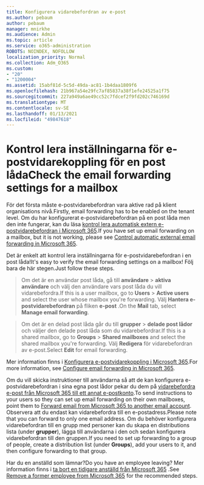 ```yaml
---
title: Konfigurera vidarebefordran av e-post
ms.author: pebaum
author: pebaum
manager: mnirkhe
ms.audience: Admin
ms.topic: article
ms.service: o365-administration
ROBOTS: NOINDEX, NOFOLLOW
localization_priority: Normal
ms.collection: Adm_O365
ms.custom:
- "20"
- "1200004"
ms.assetid: 15abf81d-5c5d-49da-ac81-1b4daa1809f6
ms.openlocfilehash: 21b967a54e29fc7af85837a38f1efe24525a1f75
ms.sourcegitcommit: 227a949a6ae49cc52c7fdcef2f9fd202c746169d
ms.translationtype: MT
ms.contentlocale: sv-SE
ms.lasthandoff: 01/13/2021
ms.locfileid: "49847618"
---
```

# <a name="check-the-email-forwarding-settings-for-a-mailbox"></a><span data-ttu-id="2b05d-102">Kontrol lera inställningarna för e-postvidarekoppling för en post låda</span><span class="sxs-lookup"><span data-stu-id="2b05d-102">Check the email forwarding settings for a mailbox</span></span>

<span data-ttu-id="2b05d-103">För det första måste e-postvidarebefordran vara aktive rad på klient organisations nivå.</span><span class="sxs-lookup"><span data-stu-id="2b05d-103">Firstly, email forwarding has to be enabled on the tenant level.</span></span> <span data-ttu-id="2b05d-104">Om du har konfigurerat e-postvidarebefordran på en post låda men den inte fungerar, kan du läsa [kontrol lera automatisk extern e-postvidarebefordran i Microsoft 365](https://docs.microsoft.com/microsoft-365/security/office-365-security/external-email-forwarding?view=o365-worldwide).</span><span class="sxs-lookup"><span data-stu-id="2b05d-104">If you have set up email forwarding on a mailbox, but it is not working, please see [Control automatic external email forwarding in Microsoft 365](https://docs.microsoft.com/microsoft-365/security/office-365-security/external-email-forwarding?view=o365-worldwide).</span></span>

<span data-ttu-id="2b05d-105">Det är enkelt att kontrol lera inställningarna för e-postvidarebefordran i en post låda!</span><span class="sxs-lookup"><span data-stu-id="2b05d-105">It's easy to verify the email forwarding settings on a mailbox!</span></span> <span data-ttu-id="2b05d-106">Följ bara de här stegen.</span><span class="sxs-lookup"><span data-stu-id="2b05d-106">Just follow these steps.</span></span>
  
> <span data-ttu-id="2b05d-107">Om det är en användar post låda, gå till **användare** \> **aktiva användare** och välj den användare vars post låda du vill vidarebefordra.</span><span class="sxs-lookup"><span data-stu-id="2b05d-107">If this is a user mailbox, go to **Users** \> **Active users** and select the user whose mailbox you're forwarding.</span></span> <span data-ttu-id="2b05d-108">Välj **Hantera e-postvidarebefordran** på fliken **e-post** .</span><span class="sxs-lookup"><span data-stu-id="2b05d-108">On the **Mail** tab, select **Manage email forwarding**.</span></span>

> <span data-ttu-id="2b05d-109">Om det är en delad post låda går du till **grupper** \> **delade post lådor** och väljer den delade post låda som du vidarebefordrar.</span><span class="sxs-lookup"><span data-stu-id="2b05d-109">If this is a shared mailbox, go to **Groups** \> **Shared mailboxes** and select the shared mailbox you're forwarding.</span></span> <span data-ttu-id="2b05d-110">Välj **Redigera** för vidarebefordran av e-post.</span><span class="sxs-lookup"><span data-stu-id="2b05d-110">Select **Edit** for email forwarding.</span></span>

<span data-ttu-id="2b05d-111">Mer information finns i [Konfigurera e-postvidarekoppling i Microsoft 365](https://docs.microsoft.com/microsoft-365/admin/email/configure-email-forwarding).</span><span class="sxs-lookup"><span data-stu-id="2b05d-111">For more information, see [Configure email forwarding in Microsoft 365](https://docs.microsoft.com/microsoft-365/admin/email/configure-email-forwarding).</span></span>
  
<span data-ttu-id="2b05d-112">Om du vill skicka instruktioner till användarna så att de kan konfigurera e-postvidarebefordran i sina egna post lådor pekar du dem på [vidarebefordra e-post från Microsoft 365 till ett annat e-postkonto](https://support.office.com/article/Forward-email-from-Office-365-to-another-email-account-1ed4ee1e-74f8-4f53-a174-86b748ff6a0e).</span><span class="sxs-lookup"><span data-stu-id="2b05d-112">To send instructions to your users so they can set up email forwarding on their own mailboxes, point them to [Forward email from Microsoft 365 to another email account](https://support.office.com/article/Forward-email-from-Office-365-to-another-email-account-1ed4ee1e-74f8-4f53-a174-86b748ff6a0e).</span></span> <span data-ttu-id="2b05d-113">Observera att du endast kan vidarebefordra till en e-postadress.</span><span class="sxs-lookup"><span data-stu-id="2b05d-113">Please note that you can forward to only one email address.</span></span> <span data-ttu-id="2b05d-114">Om du behöver konfigurera vidarebefordran till en grupp med personer kan du skapa en distributions lista (under **grupper**), lägga till användarna i den och sedan konfigurera vidarebefordran till den gruppen.</span><span class="sxs-lookup"><span data-stu-id="2b05d-114">If you need to set up forwarding to a group of people, create a distribution list (under **Groups**), add your users to it, and then configure forwarding to that group.</span></span>
  
<span data-ttu-id="2b05d-115">Har du en anställd som lämnar?</span><span class="sxs-lookup"><span data-stu-id="2b05d-115">Do you have an employee leaving?</span></span> <span data-ttu-id="2b05d-116">Mer information finns i [ta bort en tidigare anställd från Microsoft 365](https://docs.microsoft.com/microsoft-365/admin/add-users/remove-former-employee) .</span><span class="sxs-lookup"><span data-stu-id="2b05d-116">See [Remove a former employee from Microsoft 365](https://docs.microsoft.com/microsoft-365/admin/add-users/remove-former-employee) for the recommended steps.</span></span>